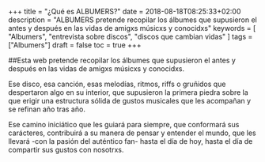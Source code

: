 +++
title = "¿Qué es ALBUMERS?"
date = 2018-08-18T08:25:33+02:00
description = "ALBUMERS pretende recopilar los álbumes que supusieron el antes y después en las vidas de amigxs músicxs y conocidxs"
keywords = [
  "Albumers",
  "entrevista sobre discos",
  "discos que cambian vidas"
]
tags = ["Albumers"]
draft = false
toc = true
+++  
<p>##Esta web pretende recopilar los álbumes que supusieron el antes y después en las vidas de amigxs músicxs y conocidxs.</p>

<p>Ese disco, esa canción, esas melodías, ritmos, riffs o gruñidos que despertaron algo en su interior, que supusieron la primera piedra sobre la que erigir una estructura sólida de gustos musicales que les acompañan y se refinan año tras año.</p>

<p>Ese camino iniciático que les guiará para siempre, que conformará sus carácteres, contribuirá a su manera de pensar y entender el mundo, que les llevará -con la pasión del auténtico fan- hasta el día de hoy, hasta el día de compartir sus gustos con nosotrxs.</p>

